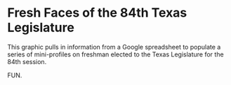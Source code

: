 Fresh Faces of the 84th Texas Legislature
=========================================

This graphic pulls in information from a Google spreadsheet to populate a series of mini-profiles on freshman elected to the Texas Legislature for the 84th session.

FUN.
